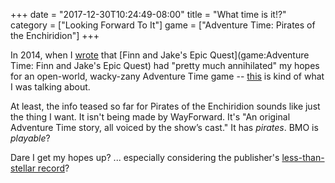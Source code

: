 +++
date = "2017-12-30T10:24:49-08:00"
title = "What time is it!?"
category = ["Looking Forward To It"]
game = ["Adventure Time: Pirates of the Enchiridion"]
+++

In 2014, when I <a href="https://tsuereth.com/glog/2014/06/29/im-just-gonna-stick-with-the-cartoon-from-now-on/">wrote</a> that [Finn and Jake's Epic Quest](game:Adventure Time: Finn and Jake's Epic Quest) had "pretty much annihilated" my hopes for an open-world, wacky-zany Adventure Time game -- <a href="https://www.outrightgames.com/adventure-time-pirates-of-the-enchiridion/">this</a> is kind of what I was talking about.

At least, the info teased so far for Pirates of the Enchiridion sounds like just the thing I want.  It isn't being made by WayForward.  It's "An original Adventure Time story, all voiced by the show’s cast."  It has <i>pirates</i>.  BMO is <i>playable</i>?

Dare I get my hopes up?  ... especially considering the publisher's <a href="http://www.metacritic.com/game/switch/ben-10">less-than-stellar record</a>?
